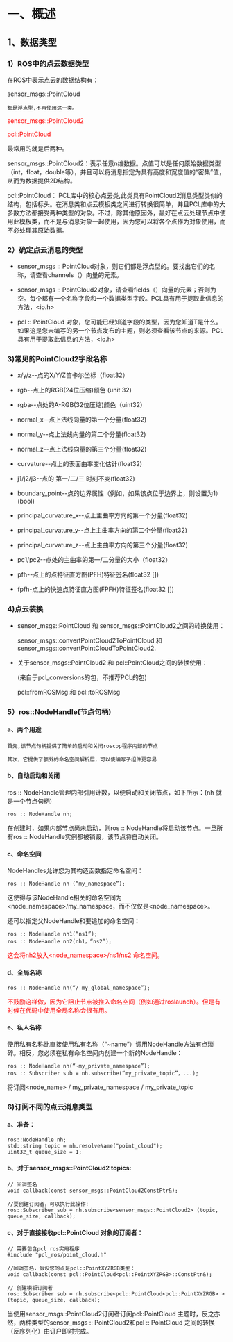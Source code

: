 # 一、概述

## 1、数据类型

### 1）ROS中的点云数据类型

在ROS中表示点云的数据结构有：

sensor_msgs::PointCloud

    都是浮点型,不再使用这一类。

<font color=red> sensor_msgs::PointCloud2

pcl::PointCloud<T></font>                        

最常用的就是后两种。

sensor_msgs::PointCloud2：表示任意n维数据。点值可以是任何原始数据类型（int，float，double等），并且可以将消息指定为具有高度和宽度值的“密集”值，从而为数据提供2D结构。

pcl::PointCloud<T>：
PCL库中的核心点云类,此类具有PointCloud2消息类型类似的结构，包括标头。在消息类和点云模板类之间进行转换很简单，并且PCL库中的大多数方法都接受两种类型的对象。不过，除其他原因外，最好在点云处理节点中使用此模板类，而不是与消息对象一起使用，因为您可以将各个点作为对象使用，而不必处理其原始数据。


### 2）确定点云消息的类型
+ sensor_msgs :: PointCloud对象，则它们都是浮点型的。要找出它们的名称，请查看channels（）向量的元素。

+ sensor_msgs :: PointCloud2对象，请查看fields（）向量的元素；否则为空。每个都有一个名称字段和一个数据类型字段。PCL具有用于提取此信息的方法，<io.h>

+ pcl :: PointCloud <T>对象，您可能已经知道字段的类型，因为您知道T是什么。如果这是您未编写的另一个节点发布的主题，则必须查看该节点的来源。PCL具有用于提取此信息的方法，<io.h>

### 3)常见的PointCloud2字段名称

+ x/y/z--点的X/Y/Z笛卡尔坐标（float32）

+ rgb--点上的RGB(24位压缩)颜色 (unit 32)

+ rgba--点处的A-RGB(32位压缩)颜色（uint32）

+ normal_x--点上法线向量的第一个分量(float32)

+ normal_y--点上法线向量的第二个分量(float32)

+ normal_z--点上法线向量的第三个分量(float32)

+ curvature--点上的表面曲率变化估计(float32)

+ j1/j2/j3--点的 第一/二/三 时刻不变(float32)

+ boundary_point--点的边界属性（例如，如果该点位于边界上，则设置为1）(bool)

+ principal_curvature_x--点上主曲率方向的第一个分量(float32)

+  principal_curvature_y--点上主曲率方向的第二个分量(float32)

+ principal_curvature_z--点上主曲率方向的第三个分量(float32)

+ pc1/pc2--点处的主曲率的第一/二分量的大小（float32）

+ pfh--点上的点特征直方图(PFH)特征签名(float32 [])

+ fpfh-点上的快速点特征直方图(FPFH)特征签名(float32 [])


### 4)点云装换

+ sensor_msgs::PointCloud  和   sensor_msgs::PointCloud2之间的转换使用：

    sensor_msgs::convertPointCloud2ToPointCloud 和 sensor_msgs::convertPointCloudToPointCloud2.

+ 关于sensor_msgs::PointCloud2  和  pcl::PointCloud<T>之间的转换使用：

    (来自于pcl_conversions的包，不推荐PCL的包)

    pcl::fromROSMsg 和 pcl::toROSMsg 

### 5）ros::NodeHandle(节点句柄)

#### a、两个用途
    首先,该节点句柄提供了简单的启动和关闭roscpp程序内部的节点

    其次，它提供了额外的命名空间解析层，可以使编写子组件更容易

#### b、自动启动和关闭

ros :: NodeHandle管理内部引用计数，以便启动和关闭节点，如下所示：(nh 就是一个节点句柄)

    ros :: NodeHandle nh;

在创建时，如果内部节点尚未启动，则ros​​ :: NodeHandle将启动该节点。一旦所有ros :: NodeHandle实例都被销毁，该节点将自动关闭。

#### c、命名空间

NodeHandles允许您为其构造函数指定命名空间：

    ros :: NodeHandle nh (“my_namespace”);

这使得与该NodeHandle相关的命名空间为<node_namespace>/my_namespace，而不仅仅是<node_namespace>。

还可以指定父NodeHandle和要追加的命名空间：

    ros :: NodeHandle nh1(“ns1”);
    ros :: NodeHandle nh2(nh1，“ns2”);
<font color=red>这会将nh2放入<node_namespace>/ns1/ns2 命名空间。</font>

#### d、全局名称
    ros :: NodeHandle nh(“/ my_global_namespace”);

<font color=red>不鼓励这样做，因为它阻止节点被推入命名空间（例如通过roslaunch）。但是有时候在代码中使用全局名称会很有用。</font>

#### e、私人名称

使用私有名称比直接使用私有名称（“~name”）调用NodeHandle方法有点琐碎。相反，您必须在私有命名空间内创建一个新的NodeHandle：

    ros :: NodeHandle nh(“~my_private_namespace”);
    ros :: Subscriber sub = nh.subscribe(“my_private_topic”，...);
将订阅<node_name> / my_private_namespace / my_private_topic


### 6)订阅不同的点云消息类型

#### a、准备：
    ros::NodeHandle nh;
    std::string topic = nh.resolveName("point_cloud");
    uint32_t queue_size = 1;

#### b、对于sensor_msgs::PointCloud2 topics:
    // 回调签名
    void callback(const sensor_msgs::PointCloud2ConstPtr&);

    //要创建订阅者，可以执行此操作:
    ros::Subscriber sub = nh.subscribe<sensor_msgs::PointCloud2> (topic, queue_size, callback);

#### c、对于直接接收pcl::PointCloud <T>对象的订阅者：
    // 需要包含pcl ros实用程序
    #include "pcl_ros/point_cloud.h"

    //回调签名，假设您的点是pcl::PointXYZRGB类型：
    void callback(const pcl::PointCloud<pcl::PointXYZRGB>::ConstPtr&);

    // 创建模板订阅者
    ros::Subscriber sub = nh.subscribe<pcl::PointCloud<pcl::PointXYZRGB> > (topic, queue_size, callback);

当使用sensor_msgs::PointCloud2订阅者订阅pcl::PointCloud <T>主题时，反之亦然，两种类型的sensor_msgs :: PointCloud2和pcl :: PointCloud <T>之间的转换（反序列化）由订户即时完成。

